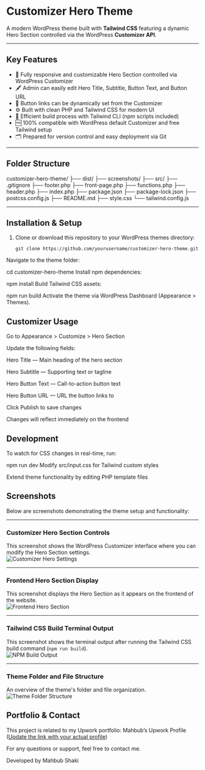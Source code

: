 
# Customizer Hero Theme

A modern WordPress theme built with **Tailwind CSS** featuring a dynamic Hero Section controlled via the WordPress **Customizer API**.

---

## Key Features

- 🎯 Fully responsive and customizable Hero Section controlled via WordPress Customizer  
- 🖋️ Admin can easily edit Hero Title, Subtitle, Button Text, and Button URL  
- 🔗 Button links can be dynamically set from the Customizer  
- ⚙️ Built with clean PHP and Tailwind CSS for modern UI  
- 🔄 Efficient build process with Tailwind CLI (npm scripts included)  
- 🆓 100% compatible with WordPress default Customizer and free Tailwind setup  
- 🗂️ Prepared for version control and easy deployment via Git

---

## Folder Structure

customizer-hero-theme/
├── dist/
├── screenshots/
├── src/
├── .gitignore
├── footer.php
├── front-page.php
├── functions.php
├── header.php
├── index.php
├── package.json
├── package-lock.json
├── postcss.config.js
├── README.md
├── style.css
└── tailwind.config.js

---

## Installation & Setup

1. Clone or download this repository to your WordPress themes directory:  
   ```
   git clone https://github.com/yourusername/customizer-hero-theme.git
Navigate to the theme folder:

cd customizer-hero-theme
Install npm dependencies:

npm install
Build Tailwind CSS assets:

npm run build
Activate the theme via WordPress Dashboard (Appearance > Themes).

## Customizer Usage

Go to Appearance > Customize > Hero Section

Update the following fields:

Hero Title — Main heading of the hero section

Hero Subtitle — Supporting text or tagline

Hero Button Text — Call-to-action button text

Hero Button URL — URL the button links to

Click Publish to save changes

Changes will reflect immediately on the frontend

## Development
To watch for CSS changes in real-time, run:

npm run dev
Modify src/input.css for Tailwind custom styles

Extend theme functionality by editing PHP template files

## Screenshots

Below are screenshots demonstrating the theme setup and functionality:

---

### Customizer Hero Section Controls  
This screenshot shows the WordPress Customizer interface where you can modify the Hero Section settings.  
![Customizer Hero Settings](screenshots/customizer-hero-settings.png)

---

### Frontend Hero Section Display  
This screenshot displays the Hero Section as it appears on the frontend of the website.  
![Frontend Hero Section](screenshots/frontend-hero-section.png)

---

### Tailwind CSS Build Terminal Output  
This screenshot shows the terminal output after running the Tailwind CSS build command (`npm run build`).  
![NPM Build Output](screenshots/npm-build-output.png)

---

### Theme Folder and File Structure  
An overview of the theme's folder and file organization.  
![Theme Folder Structure](screenshots/theme-folder-structure.png)


## Portfolio & Contact
This project is related to my Upwork portfolio:
Mahbub’s Upwork Profile ([Update the link with your actual profile](https://www.upwork.com/freelancers/~015df70a23d7f58180?p=1386019951720890368))

For any questions or support, feel free to contact me.

Developed by Mahbub Shaki


